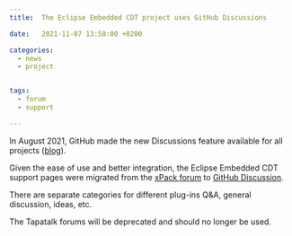 ```yaml
---
title:  The Eclipse Embedded CDT project uses GitHub Discussions

date:   2021-11-07 13:58:00 +0200

categories:
  - news
  - project


tags:
  - forum
  - support

---
```


In August 2021, GitHub made the new Discussions feature available for all projects ([blog](https://github.blog/2021-08-17-github-discussions-out-of-beta/)).

Given the ease of use and better integration, the
Eclipse Embedded CDT support pages were migrated from the
[xPack forum](https://www.tapatalk.com/groups/xpack/) to
[GitHub Discussion](https://github.com/eclipse-embed-cdt/eclipse-plugins/discussions/).

There are separate categories for different plug-ins Q&A,
general discussion, ideas, etc.

The Tapatalk forums will be deprecated and should no longer be used.
